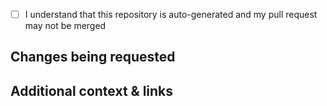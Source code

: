 <!-- Thank you for contributing to this project! -->
<!-- The code in this repository is all auto-generated, and is not meant to be edited manually. -->
<!-- We recommend opening an Issue instead, but you are still welcome to open a PR to share for -->
<!-- an improvement if you wish, just note that we are unlikely to merge it as-is. -->

- [ ] I understand that this repository is auto-generated and my pull request may not be merged

## Changes being requested

## Additional context & links
